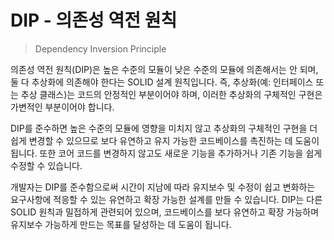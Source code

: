 # DIP - 의존성 역전 원칙
> Dependency Inversion Principle

의존성 역전 원칙(DIP)은 높은 수준의 모듈이 낮은 수준의 모듈에 의존해서는 안 되며, 둘 다 추상화에 의존해야 한다는 SOLID 설계 원칙입니다.
즉, 추상화(예: 인터페이스 또는 추상 클래스)는 코드의 안정적인 부분이어야 하며, 이러한 추상화의 구체적인 구현은 가변적인 부분이어야 합니다.

DIP를 준수하면 높은 수준의 모듈에 영향을 미치지 않고 추상화의 구체적인 구현을 더 쉽게 변경할 수 있으므로 보다 유연하고 유지 가능한 코드베이스를 촉진하는 데 도움이 됩니다.
또한 코어 코드를 변경하지 않고도 새로운 기능을 추가하거나 기존 기능을 쉽게 수정할 수 있습니다.

개발자는 DIP를 준수함으로써 시간이 지남에 따라 유지보수 및 수정이 쉽고 변화하는 요구사항에 적응할 수 있는 유연하고 확장 가능한 설계를 만들 수 있습니다. DIP는 다른 SOLID 원칙과 밀접하게 관련되어 있으며, 코드베이스를 보다 유연하고 확장 가능하며 유지보수 가능하게 만드는 목표를 달성하는 데 도움이 됩니다.
